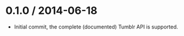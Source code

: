 0.1.0 / 2014-06-18
==================

  * Initial commit, the complete (documented) Tumblr API is supported.